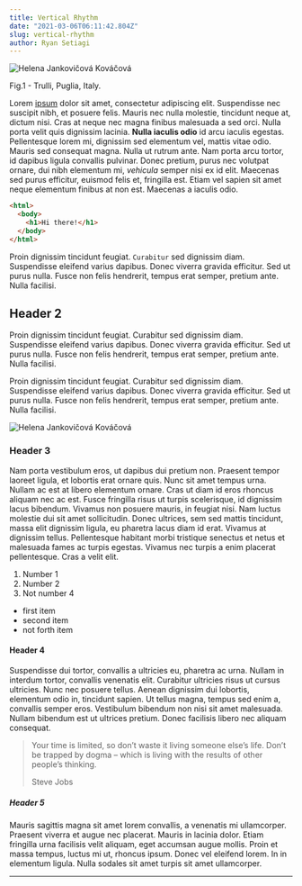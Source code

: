 ```yaml
---
title: Vertical Rhythm
date: "2021-03-06T06:11:42.804Z"
slug: vertical-rhythm
author: Ryan Setiagi
---
```


![Helena Jankovičová Kováčová](https://images.unsplash.com/photo-1614951951198-d63497b40aaa?ixid=MXwxMjA3fDB8MHxwaG90by1wYWdlfHx8fGVufDB8fHw%3D&ixlib=rb-1.2.1&auto=format&fit=crop&w=1353&q=80)

<figcaption>Fig.1 - Trulli, Puglia, Italy.</figcaption>

Lorem [ipsum](https://www.lipsum.com/feed/html) dolor sit amet, consectetur adipiscing elit. Suspendisse nec suscipit nibh, et posuere felis. Mauris nec nulla molestie, tincidunt neque at, dictum nisi. Cras at neque nec magna finibus malesuada a sed orci. Nulla porta velit quis dignissim lacinia. **Nulla iaculis odio** id arcu iaculis egestas. Pellentesque lorem mi, dignissim sed elementum vel, mattis vitae odio. Mauris sed consequat magna. Nulla ut rutrum ante. Nam porta arcu tortor, id dapibus ligula convallis pulvinar. Donec pretium, purus nec volutpat ornare, dui nibh elementum mi, _vehicula_ semper nisi ex id elit. Maecenas sed purus efficitur, euismod felis et, fringilla est. Etiam vel sapien sit amet neque elementum finibus at non est. Maecenas a iaculis
odio.

```html
<html>
  <body>
    <h1>Hi there!</h1>
  </body>
</html>
```

Proin dignissim tincidunt feugiat. `Curabitur` sed dignissim diam. Suspendisse eleifend varius dapibus. Donec viverra gravida efficitur. Sed ut purus nulla. Fusce non felis hendrerit, tempus erat semper, pretium ante. Nulla facilisi.

## Header 2

Proin dignissim tincidunt feugiat. Curabitur sed dignissim diam. Suspendisse eleifend varius dapibus. Donec viverra gravida efficitur. Sed ut purus nulla. Fusce non felis hendrerit, tempus erat semper, pretium ante. Nulla facilisi.

Proin dignissim tincidunt feugiat. Curabitur sed dignissim diam. Suspendisse eleifend varius dapibus. Donec viverra gravida efficitur. Sed ut purus nulla. Fusce non felis hendrerit, tempus erat semper, pretium ante. Nulla facilisi.

![Helena Jankovičová Kováčová](https://images.unsplash.com/photo-1614951951198-d63497b40aaa?ixid=MXwxMjA3fDB8MHxwaG90by1wYWdlfHx8fGVufDB8fHw%3D&ixlib=rb-1.2.1&auto=format&fit=crop&w=1353&q=80)

### Header 3

Nam porta vestibulum eros, ut dapibus dui pretium non. Praesent tempor laoreet ligula, et lobortis erat ornare quis. Nunc sit amet tempus urna. Nullam ac est at libero elementum ornare. Cras ut diam id eros rhoncus aliquam nec ac est. Fusce fringilla risus ut turpis scelerisque, id dignissim lacus bibendum. Vivamus non posuere mauris, in feugiat nisi. Nam luctus molestie dui sit amet sollicitudin. Donec ultrices, sem sed mattis tincidunt, massa elit dignissim ligula, eu pharetra lacus diam id erat. Vivamus at dignissim tellus. Pellentesque habitant morbi tristique senectus et netus et malesuada fames ac turpis egestas. Vivamus nec turpis a enim placerat pellentesque. Cras a velit elit.

1. Number 1
2. Number 2
3. Not number 4

- first item
- second item
- not forth item

#### Header 4

Suspendisse dui tortor, convallis a ultricies eu, pharetra ac urna. Nullam in interdum tortor, convallis venenatis elit. Curabitur ultricies risus ut cursus ultricies. Nunc nec posuere tellus. Aenean dignissim dui lobortis, elementum odio in, tincidunt sapien. Ut tellus magna, tempus sed enim a, convallis semper eros. Vestibulum bibendum non nisi sit amet malesuada. Nullam bibendum est ut ultrices pretium. Donec facilisis libero nec aliquam consequat.

> Your time is limited, so don’t waste it living someone else’s life. Don’t be trapped by dogma – which is living with the results of other people’s thinking.
>
> Steve Jobs

##### Header 5

Mauris sagittis magna sit amet lorem convallis, a venenatis mi ullamcorper. Praesent viverra et augue nec placerat. Mauris in lacinia dolor. Etiam fringilla urna facilisis velit aliquam, eget accumsan augue mollis. Proin et massa tempus, luctus mi ut, rhoncus ipsum. Donec vel eleifend lorem. In in elementum ligula. Nulla sodales sit amet turpis sit amet ullamcorper.

---
